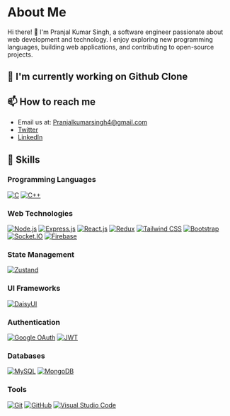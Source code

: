 # About Me

Hi there! 👋 I'm Pranjal Kumar Singh, a software engineer passionate about web development and technology. I enjoy exploring new programming languages, building web applications, and contributing to open-source projects.


## 🔭 I'm currently working on Github Clone

## 📫 How to reach me

- Email us at: [Pranjalkumarsingh4@gmail.com](mailto:Pranjalkumarsingh4@gmail.com) 
- [Twitter](https://twitter.com/PranjalKatharia)
- [LinkedIn](https://www.linkedin.com/in/pranjal-kumar-singh-92aa131bb/)

## 🚀 Skills

### Programming Languages

[![C](https://img.shields.io/badge/C-00599C?style=for-the-badge&logo=c&logoColor=white)](https://devdocs.io/c/)
[![C++](https://img.shields.io/badge/C++-00599C?style=for-the-badge&logo=c%2B%2B&logoColor=white)](https://en.cppreference.com/w/)

### Web Technologies

[![Node.js](https://img.shields.io/badge/Node.js-339933?style=for-the-badge&logo=node.js&logoColor=white)](https://nodejs.org/en/docs/)
[![Express.js](https://img.shields.io/badge/Express.js-000000?style=for-the-badge&logo=express&logoColor=white)](https://expressjs.com/)
[![React.js](https://img.shields.io/badge/React.js-61DAFB?style=for-the-badge&logo=react&logoColor=white)](https://reactjs.org/docs/getting-started.html)
[![Redux](https://img.shields.io/badge/Redux-764ABC?style=for-the-badge&logo=redux&logoColor=white)](https://redux.js.org/introduction/getting-started)
[![Tailwind CSS](https://img.shields.io/badge/Tailwind_CSS-38B2AC?style=for-the-badge&logo=tailwind-css&logoColor=white)](https://tailwindcss.com/docs)
[![Bootstrap](https://img.shields.io/badge/Bootstrap-7952B3?style=for-the-badge&logo=bootstrap&logoColor=white)](https://getbootstrap.com/docs/5.1/getting-started/introduction/)
[![Socket.IO](https://img.shields.io/badge/Socket.IO-010101?style=for-the-badge&logo=socket.io&logoColor=white)](https://socket.io/docs/v4/)
[![Firebase](https://img.shields.io/badge/Firebase-FFCA28?style=for-the-badge&logo=firebase&logoColor=black)](https://firebase.google.com/docs)

### State Management

[![Zustand](https://img.shields.io/badge/Zustand-000000?style=for-the-badge&logo=zustand&logoColor=white)](https://zustand.surge.sh/)

### UI Frameworks

[![DaisyUI](https://img.shields.io/badge/DaisyUI-FF69B4?style=for-the-badge&logo=daisyui&logoColor=white)](https://daisyui.com/)

### Authentication

[![Google OAuth](https://img.shields.io/badge/Google%20OAuth-4285F4?style=for-the-badge&logo=google&logoColor=white)](https://developers.google.com/identity/protocols/oauth2)
[![JWT](https://img.shields.io/badge/JWT-000000?style=for-the-badge&logo=JSON%20web%20tokens&logoColor=white)](https://jwt.io/introduction/)

### Databases

[![MySQL](https://img.shields.io/badge/MySQL-4479A1?style=for-the-badge&logo=mysql&logoColor=white)](https://dev.mysql.com/doc/)
[![MongoDB](https://img.shields.io/badge/MongoDB-47A248?style=for-the-badge&logo=mongodb&logoColor=white)](https://docs.mongodb.com/)

### Tools

[![Git](https://img.shields.io/badge/Git-F05032?style=for-the-badge&logo=git&logoColor=white)](https://git-scm.com/doc)
[![GitHub](https://img.shields.io/badge/GitHub-181717?style=for-the-badge&logo=github&logoColor=white)](https://docs.github.com/)
[![Visual Studio Code](https://img.shields.io/badge/Visual_Studio_Code-007ACC?style=for-the-badge&logo=visual-studio-code&logoColor=white)](https://code.visualstudio.com/docs)







<!---
pranjalkumar2003/pranjalkumar2003 is a ✨ special ✨ repository because its `README.md` (this file) appears on your GitHub profile.
You can click the Preview link to take a look at your changes.
--->
